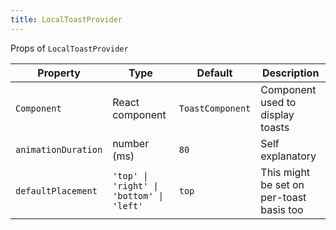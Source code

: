 ```yaml
---
title: LocalToastProvider
---
```


Props of `LocalToastProvider`

| Property | Type | Default | Description |
|----------|------|---------|-------------|
| `Component` | React component | `ToastComponent` | Component used to display toasts |
| `animationDuration` | number (ms) | `80` | Self explanatory |
| `defaultPlacement` | <code>'top' &#124; 'right' &#124; 'bottom' &#124; 'left'</code> | `top` | This might be set on per-toast basis too |